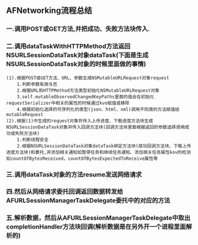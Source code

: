 ## AFNetworking流程总结
### 一.调用POST或GET方法,并把成功、失败方法块传入.
### 二.调用dataTaskWithHTTPMethod方法返回NSURLSessionDataTask对象dataTask(下面是生成NSURLSessionDataTask对象的时候里面做的事情)
	(1).根据POST或GET方法、URL、参数生成NSMutableURLRequest对象request
		1.判断参数有效与否
		2.根据URL和HTTPMethod方法类型初始化NSMutableURLRequest对象
		3.self.mutableObservedChangedKeyPaths里面的值会在初始化requestSerializer中相关的属性的时候通过kvo赋值或移除
		4.根据初始化选择的可序列化的类型(json、html、xml)调用不同类的方法赋值给mutableRequest
	(2).根据(1)中生成的request对象并传入上传进度、下载进度方法块生成NSURLSessionDataTask对象并传入回调方法块(回调方法块里面根据返回的参数选择调用成功或失败方法块)
		1.判断线程安全
		2.根据NSURLSessionDataTask对象dataTask绑定方法块(成功回调方法块、下载上传进度方法块)和委托,并添加相关通知如暂停任务和继续任务通知、添加相关任务属性kov的检测如countOfBytesReceived，countOfBytesExpectedToReceive属性等
### 三.调用dataTask对象的方法resume发送网络请求
### 四.然后从网络请求委托回调返回数据转发给AFURLSessionManagerTaskDelegate委托中的对应的方法
### 五.解析数据，然后从AFURLSessionManagerTaskDelegate中取出completionHandler方法块回调(解析数据是在另外开一个进程里面解析的)